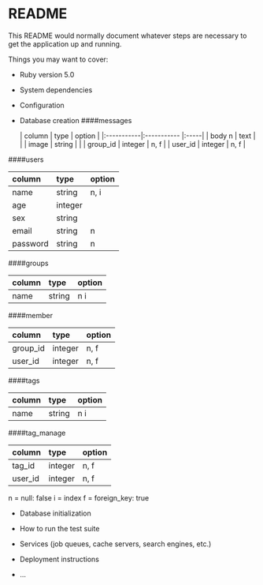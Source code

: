 # README

This README would normally document whatever steps are necessary to get the
application up and running.

Things you may want to cover:

* Ruby version
5.0

* System dependencies

* Configuration

* Database creation
 ####messages

  | column | type | option |
|:-----------|:----------- |:-----|
| body n     |   text      |      |
| image      |   string    |      |
| group_id   |   integer   | n, f |
| user_id    |   integer   | n, f |

 ####users

  | column | type | option |
|:-----------|:----------- |:-----|
| name       |   string   | n, i  |
| age        |   integer  |       |
| sex        |   string   |       |
| email      |   string   | n     |
| password   |   string   | n     |


 ####groups

  | column | type | option |
|:-----------|:----------- |:-----|
| name     |   string    | n  i |

 ####member

  | column | type | option |
|:-----------|:----------- |:-----|
| group_id   |   integer   | n, f |
| user_id    |   integer   | n, f |

 ####tags

  | column | type | option |
|:-----------|:----------- |:-----|
| name       |   string    | n  i |

 ####tag_manage

  | column | type | option |
|:-----------|:----------- |:-----|
| tag_id     |   integer   | n, f |
| user_id    |   integer   | n, f |

 n = null: false
 i = index
 f = foreign_key: true


* Database initialization

* How to run the test suite

* Services (job queues, cache servers, search engines, etc.)

* Deployment instructions

* ...

